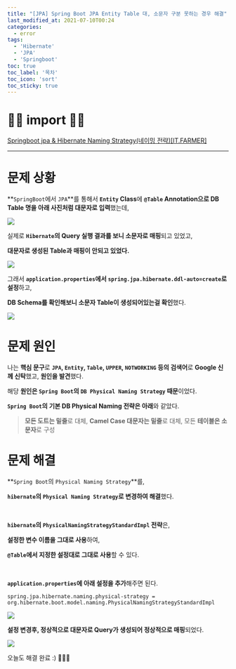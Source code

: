 ```yaml
---
title: "[JPA] Spring Boot JPA Entity Table 대, 소문자 구분 못하는 경우 해결"
last_modified_at: 2021-07-10T00:24
categories: 
  - error
tags: 
  - 'Hibernate' 
  - 'JPA' 
  - 'Springboot'
toc: true
toc_label: '목차'
toc_icon: 'sort'
toc_sticky: true
---
```


# 🙆‍♂️ import 🙇‍♂️

[Springboot jpa & Hibernate Naming Strategy(네이밍 전략)[IT.FARMER]](https://mycup.tistory.com/237)


---

# 문제 상황

**`SpringBoot`에서 `JPA`**를 통해서 **`Entity` Class**에 **`@Table` Annotation으로 DB Table 명을 아래 사진처럼 대문자로 입력**했는데,

![](https://images.velog.io/images/gillog/post/b6ae3e8a-4219-475c-a1c9-3169108fd44a/image.png)

실제로 **`Hibernate`의 Query 실행 결과를 보니 소문자로 매핑**되고 있었고,

**대문자로 생성된 Table과 매핑이 안되고 있었다.**


![](https://images.velog.io/images/gillog/post/79ff9347-8c4c-4eb5-8c15-e09cfa75a493/image.png)

그래서 **`application.properties`에서 `spring.jpa.hibernate.ddl-auto=create`로 설정**하고,

**DB Schema를 확인해보니 소문자 Table이 생성되어있는걸 확인**했다.

![](https://images.velog.io/images/gillog/post/26ac605f-9d60-4c57-aaf9-16b514b00e1c/image.png)

# 문제 원인

나는 **핵심 문구**로 **`JPA`, `Entity`, `Table`, `UPPER`, `NOTWORKING` 등의 검색어**로 **Google 신께 신탁**했고, **원인을 발견**했다.

해당 **원인은 `Spring Boot`의 `DB Physical Naming Strategy` 때문**이었다.

**`Spring Boot`의 기본 DB Physical Naming 전략은 아래**와 같았다.

> **모든 도트는 밑줄**로 대체, **Camel Case 대문자는 밑줄**로 대체, 모든 **테이블은 소문자**로 구성

# 문제 해결

**`Spring Boot`의 `Physical Naming Strategy`**를,

**`hibernate`의 `Physical Naming Strategy`로 변경하여 해결**했다.

<br>

**`hibernate`의 `PhysicalNamingStrategyStandardImpl` 전략**은,

**설정한 변수 이름을 그대로 사용**하여, 

**`@Table`에서 지정한 설정대로 그대로 사용**할 수 있다.

<br>

**`application.properties`에 아래 설정을 추가**해주면 된다.

```
spring.jpa.hibernate.naming.physical-strategy = org.hibernate.boot.model.naming.PhysicalNamingStrategyStandardImpl
```

![](https://images.velog.io/images/gillog/post/1675bf3e-cddc-4c35-b1c3-a49c962189d3/image.png)


**설정 변경후, 정상적으로 대문자로 Query가 생성되어 정상적으로 매핑**되었다.

![](https://images.velog.io/images/gillog/post/188b0000-144d-4993-82fc-8aa8a2034bff/image.png)


오늘도 해결 완료 :)   🙆🏻‍♂️
